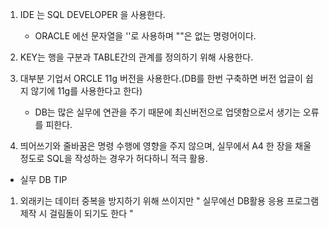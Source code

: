 1. IDE 는 SQL DEVELOPER 을 사용한다.
    - ORACLE 에선 문자열을 ''로 사용하며 ""은 없는 명령어이다.
2. KEY는 행을 구분과 TABLE간의 관계를 정의하기 위해 사용한다.

3. 대부분 기업서 ORCLE 11g 버전을 사용한다.(DB를 한번 구축하면 버전 업글이 쉽지 않기에 11g를 사용한다고 한다)
    - DB는 많은 실무에 연관을 주기 때문에 최신버전으로 업뎃함으로서 생기는 오류를 피한다.
4. 띄어쓰기와 줄바꿈은 명령 수행에 영향을 주지 않으며, 실무에서 A4 한 장을 채울 정도로 SQL을 작성하는 경우가 허다하니 적극 활용.
- 실무 DB TIP

1. 외래키는 데이터 중복을 방지하기 위해 쓰이지만 " 실무에선 DB활용 응용 프로그램 제작 시 걸림돌이 되기도 한다 "

